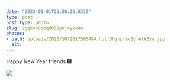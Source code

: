 ```yaml
---
date: "2023-01-01T23:58:26.833Z"
type: post 
post_type: photo
slug: 2gqkv68opqd058poj4yxx4u
photos: 
- path: uploads/2023/1672617506494.hutf3hjnprsv1grelk5iw.jpg
  alt: 
---
```

Happy New Year friends 🎆 

![](/uploads/2023/1672617506494.hutf3hjnprsv1grelk5iw.jpg)
